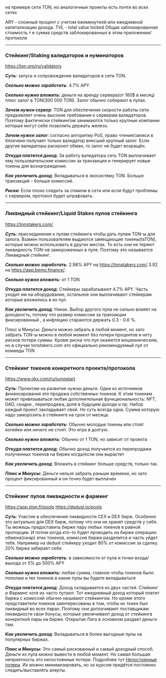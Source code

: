 на примере сети TON, но аналогичные проекты есть почти во всех сетях

ARY - сложный процент с учетом ежеминутной или ежедневной капитализации дохода.
TVL - total value locked Общая заблокированная стоимость т е сумма средств заблокированных в этом приложении/протоколе

------
### Стейкинг/Staking валидаторов и нуминаторов
https://ton.org/ru/validators

***Суть***: запуск и сопровождение валидаторов в сети TON.

***Сколько можно заработать***: 4.7% APY. 

***Сколько нужно вложить:*** деньги на аренду сервера(от 160$ в месяц) плюс залог в TON(300 000 TON). Залог обычно собирают в пулах.  

***Зачем нужен сервер***: TON для обеспечения скорости работы сети предъявляет очень высокие требования к серверам валидаторов. Поэтому фактически стейкингом занимаются только крупные компании которые могут себе позволить держать железо.

***Зачем нужен залог***: согласно алгоритму PoS, право чтения/записи в блокчеин получает только валидатор внесший крупный залог. Если другие валидаторы раскроют обман, то залог не будет возращён.

***Откуда платится доход***: За работу валидатора сеть TON выплачивает ему пользовательские комиссии за транзакции и генерирует новые токены для вознаграждения. 

***Как увеличить доход***: Вкладываться в экосистему TON. Больше транзакций - больше комиссий.  

***Риски***: Если плохо следить за спамом в сети или если будут проблемы с сервером, протокол будет штрафовать. 

-----
### Ликвидный стейкинг/Liquid Stakes пулов стейкинга
https://tonstakers.com/

***Суть***: присоединение к пулам стейкинга чтобы дать пулам TON-ы для залога. Взамен пользователям выдаются замещающие токены(tsTON), которые можно использовать в других местах. То есть они не теряют ликвидность TON-ов замороженных в пуле. Поэтому это называется *Ликвидный стейкинг*. 

***Сколько можно заработать***: 2.98% APY на https://tonstakers.com/  3.92 на https://app.bemo.finance/.  

***Сколько нужно вложить:*** от 1 TON

***Откуда платится доход***: Стейкеры зарабатывают 4.7% APY. Часть уходит им на оборудование, остальное они выплачивают стейкерам которые вложились в их пул.

***Как увеличить доход***: Никак. Выбор другого пула не сильно влияет на доходность, потому что размер комиссии за транзакции фиксированный , а инфляцию стараются держать 0.3 - 0.6 %.

Плюс и Минусы: Деньги можно забрать в любой момент, но зато забрать TON-ы можно в любой момент без потери процентов и нету рисков потери суммы. Кроме риска что пул окажется мошенническим, но в случае tonstakers.com это официально рекомендуемый пул от команды TON

-----
### Стейкинг токенов конкретного проекта/протокола
https://www.okx.com/ru/jumpstart

***Суть***: Проектам на развитие нужны деньги. Одни из источников финансирования это продажа собственных токенов. К этим токенам может привязываться любая дополнительная функциональность: NFT, DAO, скидки , перепродажа, доля в будущем доходе и пр. Набор каждый проект закладывает свой.  Но суть всегда одна.  Сумма которую надо заморозить в стейкинге на срок от месяца.  

***Сколько можно заработать***: Обычно молодые токены или стоят копейки или ничего не стоят. Это игра в долгую.

***Сколько нужно вложить:*** Обычно от 1 TON, но зависит от проекта

***Откуда платится доход***: Обычно доход получается из перепродажи полученных токенов на бирже когда/если она вырастет

***Как увеличить доход***: Вложить в стейкинг больше средств, только так.

***Плюс и Минусы:*** Деньги нельзя забрать раньше времени, но зато процент фиксированный и он точно будет выплачен

-----

### Стейкинг пулов ликвидности и фарминг
https://app.ston.fi/pools
https://dedust.io/pools

***Суть***: Участие в обеспечение ликвидности CEX и DEX бирж. Особенно это актуально для DEX бирж, потому что они не хранят средств у себя. Ты можешь предоставить бирже пару любых токенов в равной пропорции. И потом когда кто-то будет проводить на бирже операцию обмена(swap) этих токенов, комиссия биржи разделится и часть уйдет тебе. Например на dedust стейкеру уходит 80% от комиссии за сделку. 20% биржа забирает себе.   

***Сколько можно заработать***: в зависимости от пула и точки входа/выхода от 5% до 500% APY 

***Сколько нужно вложить:*** любая сумма, главное чтобы токенов было пополам и тех токенов в какие пулы вы будете вкладываться

***Откуда платится доход***: Доход складывается из двух частей. Стейкинг и Фарминг хотя их часто путают. Тот ежедневный доход который платит биржа с комиссий обычно называют стейкингом. Но кроме этого представители токенов заинтересованы в том, чтобы их токен был ликвидный во всех парах. Поэтому они доплачивают поставщикам ликвидности свои бонусы, которые увеличивают доход от стейкинга конкретной пары на бирже. Открытая Лига в основном раздает деньги там. 

***Как увеличить доход***: Вкладываться в более выгодные пулы на популярных биржах.

***Плюс и Минусы:*** Это самый рискованный и самый доходный способ.  Деньги из пула можно вывести в любой момент. Но самая большая неприятность это непостоянные потери. Подробнее тут [Непостоянные потери](Непостоянные%20потери.md).  Их можно минимизировать, но за курсом придётся постоянно следить/выставлять алерты. 





